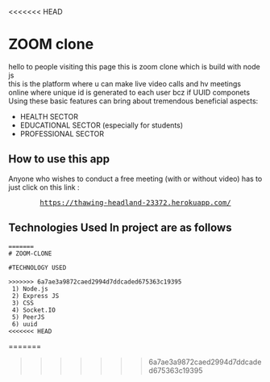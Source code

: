 <<<<<<< HEAD

# ZOOM clone

hello to people visiting this page this is zoom clone which is build with node js
<br/>
this is the platform where u can make live video calls and hv meetings online where
unique id is generated to each user bcz if UUID componets <br/>
Using these basic features can bring about tremendous beneficial aspects: <br/>

- HEALTH SECTOR <br/>
- EDUCATIONAL SECTOR (especially for students) <br/>
- PROFESSIONAL SECTOR
  <br/>

## How to use this app

Anyone who wishes to conduct a free meeting (with or without video) has to just click on this link : <br/>

<div align="center">
<pre>
<a href="https://akz-zoom-clone.herokuapp.com/">https://thawing-headland-23372.herokuapp.com/</a>
</pre>
</div>

## Technologies Used In project are as follows

```
=======
# ZOOM-CLONE

#TECHNOLOGY USED

>>>>>>> 6a7ae3a9872caed2994d7ddcaded675363c19395
 1) Node.js
 2) Express JS
 3) CSS
 4) Socket.IO
 5) PeerJS
 6) uuid
<<<<<<< HEAD
```

=======

> > > > > > > 6a7ae3a9872caed2994d7ddcaded675363c19395
